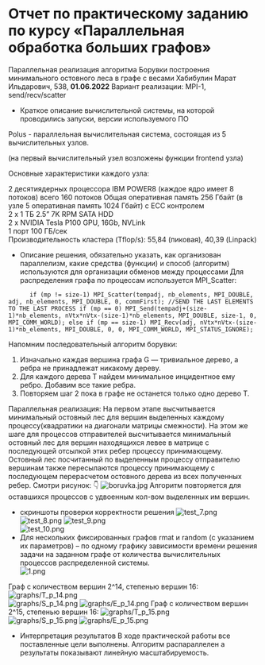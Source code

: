 # Отчет по практическому заданию по курсу «Параллельная обработка больших графов»
Параллельная реализация алгоритма Борувки построения минимального остовного леса в графе с весами
Хабибулин Марат Ильдарович, 538, **01.06.2022**
Вариант реализации:
MPI-1, send/recv/scatter   
- Краткое описание вычислительной системы, на которой проводились запуски, версии используемого ПО    
    
Polus - параллельная вычислительная система, состоящая из 5 вычислительных узлов.  
   
(на первый вычислительный узел возложены функции frontend узла)   

Основные характеристики каждого узла:   
   
2 десятиядерных процессора IBM POWER8 (каждое ядро имеет 8 потоков) всего 160 потоков
Общая оперативная память 256 Гбайт (в узле 5 оперативная память 1024 Гбайт) с ЕСС контролем   
2 х 1 ТБ 2.5” 7K RPM SATA HDD   
2 x NVIDIA Tesla P100 GPU, 16Gb, NVLink   
1 порт 100 ГБ/сек   
Производительность кластера (Tflop/s): 55,84 (пиковая), 40,39 (Linpack)   

- Описание решения, обязательно указать, как организован параллелизм, какие средства (функции) и способ (алгоритм) используются для организации обменов между процессами
Для распределения графа по процессам используется MPI_Scatter:   
    
`       if (mp != size-1)
            MPI_Scatter(tempadj, nb_elements, MPI_DOUBLE, adj, nb_elements, MPI_DOUBLE, 0, commFirst);
        //SEND THE LAST ELEMENTS TO THE LAST PROCESS
        if (mp == 0)
            MPI_Send(tempadj+(size-1)*nb_elements, nVtx*nVtx-(size-1)*nb_elements, MPI_DOUBLE, size-1, 0, MPI_COMM_WORLD);
        else if (mp == size-1)
            MPI_Recv(adj, nVtx*nVtx-(size-1)*nb_elements, MPI_DOUBLE, 0, 0, MPI_COMM_WORLD, MPI_STATUS_IGNORE);
`

Напомним последовательный алгоритм борувки:  
1) Изначально каждая вершина графа G — тривиальное дерево, а ребра не принадлежат никакому дереву.
2) Для каждого дерева T найдем минимальное инцидентное ему ребро. Добавим все такие ребра.
3) Повторяем шаг 2 пока в графе не останется только одно дерево T. 

Параллельная реализация: 
На первом этапе высчитывается минимальный остовный лес для вершин выделенных каждому процессу(квадратики на диагонали матрицы смежности). На этом же шаге для процессов отправителей высчитывается минимальный остовный лес для вершин  находящихся левее в матрице с последующей отсылкой этих ребер процессу принимающему. Остовный лес посчитанный по выделенным процессу отправителю вершинам также пересылаются процессу принимающему с последующем перерасчетом остовного дерева из всех полученных ребер.
 Смотри рисунок:
:point_down:
![boruvka.jpg](/boruvka.jpg)
Алгоритм повторяется для оставшихся процессов с удвоенным кол-вом выделенных им вершин.

- скриншоты проверки корректности решения
![test_7.png](/test_7.png)  
![test_8.png](/test_8.png)
![test_9.png](/test_9.png)  
![test_10.png](/test_10.png)
- Для нескольких фиксированных графов rmat и random (с указанием их параметров) – по одному графику зависимости времени решения задачи на заданном графе от количества вычислительных процессов распределенной системы.     
![1.png](/1.png)
   
Граф c количеством вершин 2^14, степенью вершин 16: 
![graphs/T_p_14.png](graphs/T_p_14.png)  
![graphs/S_p_14.png](graphs/S_p_14.png)
![graphs/E_p_14.png](graphs/E_p_14.png)
Граф c количеством вершин 2^15, степенью вершин 16: 
![graphs/T_p_15.png](graphs/T_p_15.png)  
![graphs/S_p_15.png](graphs/S_p_15.png)
![graphs/E_p_15.png](graphs/E_p_15.png)
- Интерпретация результатов
В ходе практической работы все поставленные цели выполнены. Алгоритм распараллелен а результаты показывают линейную масштабируемость.

